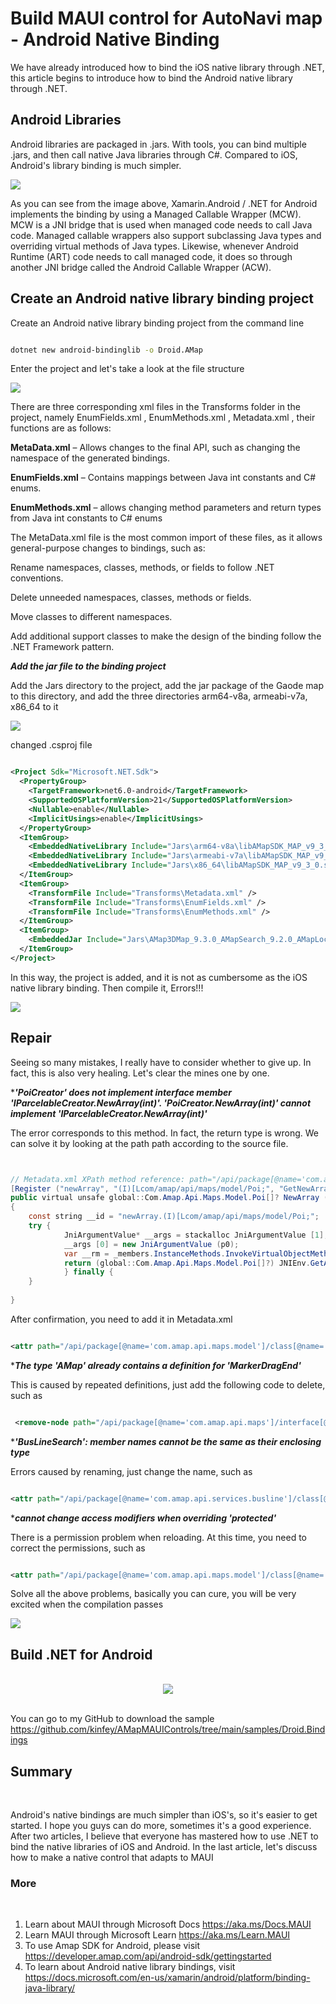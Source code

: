 # **Build MAUI control for AutoNavi map  - Android Native Binding**

We have already introduced how to bind the iOS native library through .NET, this article begins to introduce how to bind the Android native library through .NET.

## **Android Libraries**

Android libraries are packaged in .jars. With tools, you can bind multiple .jars, and then call native Java libraries through C#. Compared to iOS, Android's library binding is much simpler.

<img src="./imgs/02/01.png"/>
<br/>

As you can see from the image above, Xamarin.Android / .NET for Android implements the binding by using a Managed Callable Wrapper (MCW). MCW is a JNI bridge that is used when managed code needs to call Java code. Managed callable wrappers also support subclassing Java types and overriding virtual methods of Java types. Likewise, whenever Android Runtime (ART) code needs to call managed code, it does so through another JNI bridge called the Android Callable Wrapper (ACW).
<br/>


## **Create an Android native library binding project**

Create an Android native library binding project from the command line

```bash

dotnet new android-bindinglib -o Droid.AMap

```

Enter the project and let's take a look at the file structure

<img src="./imgs/02/02.png"/>
<br/>

There are three corresponding xml files in the Transforms folder in the project, namely EnumFields.xml , EnumMethods.xml , Metadata.xml , their functions are as follows:

**MetaData.xml** – Allows changes to the final API, such as changing the namespace of the generated bindings.

**EnumFields.xml** – Contains mappings between Java int constants and C# enums.

**EnumMethods.xml** – allows changing method parameters and return types from Java int constants to C# enums

The MetaData.xml file is the most common import of these files, as it allows general-purpose changes to bindings, such as:

Rename namespaces, classes, methods, or fields to follow .NET conventions.

Delete unneeded namespaces, classes, methods or fields.

Move classes to different namespaces.

Add additional support classes to make the design of the binding follow the .NET Framework pattern.

***Add the jar file to the binding project***

Add the Jars directory to the project, add the jar package of the Gaode map to this directory, and add the three directories arm64-v8a, armeabi-v7a, x86_64 to it

<img src="./imgs/02/03.png"/>
<br/>

changed .csproj file

```xml

<Project Sdk="Microsoft.NET.Sdk">
  <PropertyGroup>
    <TargetFramework>net6.0-android</TargetFramework>
    <SupportedOSPlatformVersion>21</SupportedOSPlatformVersion>
    <Nullable>enable</Nullable>
    <ImplicitUsings>enable</ImplicitUsings>
  </PropertyGroup>
  <ItemGroup>
    <EmbeddedNativeLibrary Include="Jars\arm64-v8a\libAMapSDK_MAP_v9_3_0.so" />
    <EmbeddedNativeLibrary Include="Jars\armeabi-v7a\libAMapSDK_MAP_v9_3_0.so" />
    <EmbeddedNativeLibrary Include="Jars\x86_64\libAMapSDK_MAP_v9_3_0.so" /> 
  </ItemGroup>
  <ItemGroup>
    <TransformFile Include="Transforms\Metadata.xml" />
    <TransformFile Include="Transforms\EnumFields.xml" />
    <TransformFile Include="Transforms\EnumMethods.xml" />
  </ItemGroup>
  <ItemGroup>
    <EmbeddedJar Include="Jars\AMap3DMap_9.3.0_AMapSearch_9.2.0_AMapLocation_6.1.0_20220608.jar" />
  </ItemGroup>
</Project>


```

In this way, the project is added, and it is not as cumbersome as the iOS native library binding. Then compile it, Errors!!!

<img src="./imgs/02/04.png"/>
<br/>



## **Repair**

Seeing so many mistakes, I really have to consider whether to give up. In fact, this is also very healing. Let's clear the mines one by one.

****'PoiCreator' does not implement interface member 'IParcelableCreator.NewArray(int)'. 'PoiCreator.NewArray(int)' cannot implement 'IParcelableCreator.NewArray(int)'***

The error corresponds to this method. In fact, the return type is wrong. We can solve it by looking at the path path according to the source file.

```java


// Metadata.xml XPath method reference: path="/api/package[@name='com.amap.api.maps.model']/class[@name='PoiCreator']/method[@name='newArray' and count(parameter)=1 and parameter[1][@type='int']]"
[Register ("newArray", "(I)[Lcom/amap/api/maps/model/Poi;", "GetNewArray_IHandler")]
public virtual unsafe global::Com.Amap.Api.Maps.Model.Poi[]? NewArray (int p0)
{
	const string __id = "newArray.(I)[Lcom/amap/api/maps/model/Poi;";
	try {
			JniArgumentValue* __args = stackalloc JniArgumentValue [1];
			__args [0] = new JniArgumentValue (p0);
			var __rm = _members.InstanceMethods.InvokeVirtualObjectMethod (__id, this, __args);
			return (global::Com.Amap.Api.Maps.Model.Poi[]?) JNIEnv.GetArray (__rm.Handle, JniHandleOwnership.TransferLocalRef, typeof (global::Com.Amap.Api.Maps.Model.Poi));
			} finally {
	}
    
}

```

After confirmation, you need to add it in Metadata.xml

```xml

<attr path="/api/package[@name='com.amap.api.maps.model']/class[@name='PoiCreator']/method[@name='newArray' and count(parameter)=1 and parameter[1][@type='int']]" name="managedReturn">Java.Lang.Object[]</attr>

```

****The type 'AMap' already contains a definition for 'MarkerDragEnd'***

This is caused by repeated definitions, just add the following code to delete, such as


```xml

 <remove-node path="/api/package[@name='com.amap.api.maps']/interface[@name='AMap.OnCameraChangeListener']" />

```

****'BusLineSearch': member names cannot be the same as their enclosing type***

Errors caused by renaming, just change the name, such as

```xml

<attr path="/api/package[@name='com.amap.api.services.busline']/class[@name='BusLineSearch']" name="managedName">AmapBusLineSearch</attr>

```

****cannot change access modifiers when overriding 'protected'***

There is a permission problem when reloading. At this time, you need to correct the permissions, such as

```xml

<attr path="/api/package[@name='com.amap.api.maps.model']/class[@name='PolygonOptions']/method[@name='getUpdateFlags' and count(parameter)=0]" name="visibility">protected</attr>

```

Solve all the above problems, basically you can cure, you will be very excited when the compilation passes

<img src="./imgs/02/05.png"/>

<br/>


## **Build .NET for Android**
<br/>
<div style="text-align:center">
<img src="./imgs/02/06.jpeg"/>
</div>
<br/>

You can go to my GitHub to download the sample https://github.com/kinfey/AMapMAUIControls/tree/main/samples/Droid.Bindings


## **Summary**
<br/>

Android's native bindings are much simpler than iOS's, so it's easier to get started. I hope you guys can do more, sometimes it's a good experience. After two articles, I believe that everyone has mastered how to use .NET to bind the native libraries of iOS and Android. In the last article, let's discuss how to make a native control that adapts to MAUI
<br/>


### **More**
<br/>


1. Learn about MAUI through Microsoft Docs https://aka.ms/Docs.MAUI
2. Learn MAUI through Microsoft Learn https://aka.ms/Learn.MAUI
3. To use Amap SDK for Android, please visit https://developer.amap.com/api/android-sdk/gettingstarted
4. To learn about Android native library bindings, visit https://docs.microsoft.com/en-us/xamarin/android/platform/binding-java-library/

